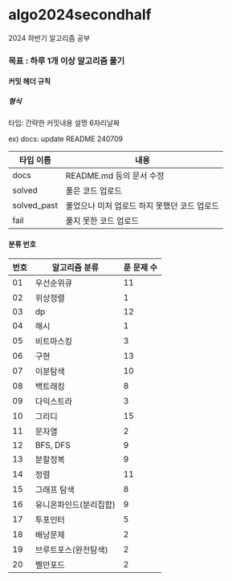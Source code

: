 # algo2024secondhalf

2024 하반기 알고리즘 공부

### 목표 : 하루 1개 이상 알고리즘 풀기

[문제풀이 상황 노션]:https://potent-light-313.notion.site/2024-8ef158496c324f85921834d1b9517fb5?pvs=4



#### 커밋 헤더 규칙

##### 형식

타입: 간략한 커밋내용 설명 6자리날짜

ex) docs: update README 240709



| 타입 이름  | 내용 |
|----|----|
| docs | README.md 등의 문서 수정 |
| solved | 풀은 코드 업로드 |
| solved_past | 풀었으나 미처 업로드 하지 못했던 코드 업로드 |
| fail | 풀지 못한 코드 업로드 |



#### 분류 번호

| 번호 |알고리즘 분류|푼 문제 수|
|----|----|----|
|01|우선순위큐|11|
|02|위상정렬|1|
|03|dp|12|
|04|해시|1|
|05|비트마스킹|3|
|06|구현|13|
|07|이분탐색|10|
|08|백트래킹|8|
|09|다익스트라|3|
|10|그리디|15|
|11|문자열|2|
|12|BFS, DFS|9|
|13|분할정복|9|
|14|정렬| 11         |
|15|그래프 탐색|8|
|16|유니온파인드(분리집합)|9|
|17|투포인터|5|
|18|배낭문제|2|
|19|브루트포스(완전탐색)|2|
|20|벨만포드|2|



